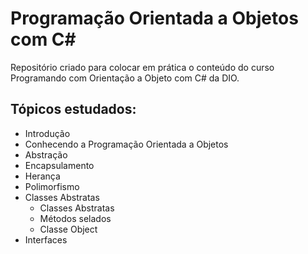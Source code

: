 # Programação Orientada a Objetos com C#

Repositório criado para colocar em prática o conteúdo do curso Programando com Orientação a Objeto com C# da DIO.

## Tópicos estudados:

- Introdução
- Conhecendo a Programação Orientada a Objetos
- Abstração
- Encapsulamento
- Herança
- Polimorfismo
- Classes Abstratas
  - Classes Abstratas
  - Métodos selados
  - Classe Object
- Interfaces
